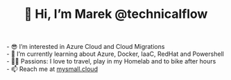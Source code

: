 <h1 align="center"> 👋 Hi, I’m Marek @technicalflow </h1> <br>
<p align="left">
- 😎  I’m interested in Azure Cloud and Cloud Migrations <br>
- 🌱  I’m currently learning about Azure, Docker, IaaC, RedHat and Powershell <br>
- 👨‍🚀  Passions: I love to travel, play in my Homelab and to bike after hours <br>
- 📫  Reach me at <a href="https://mysmall.cloud/">mysmall.cloud</a> <br>
</p>
<!---
technicalflow/technicalflow is a ✨ special ✨ repository because its `README.md` (this file) appears on your GitHub profile.
You can click the Preview link to take a look at your changes.
--->
